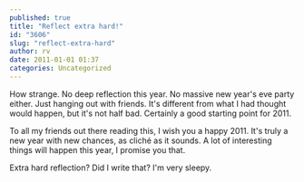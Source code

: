 ```yaml
---
published: true
title: "Reflect extra hard!"
id: "3606"
slug: "reflect-extra-hard"
author: rv
date: 2011-01-01 01:37
categories: Uncategorized
---
```

How strange. No deep reflection this year. No massive new year's eve party either. Just hanging out with friends. It's different from what I had thought would happen, but it's not half bad. Certainly a good starting point for 2011.

To all my friends out there reading this, I wish you a happy 2011. It's truly a new year with new chances, as cliché as it sounds. A lot of interesting things will happen this year, I promise you that.

Extra hard reflection? Did I write that? I'm very sleepy.